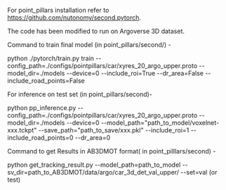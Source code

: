 For point_pillars installation refer to https://github.com/nutonomy/second.pytorch.

The code has been modified to run on Argoverse 3D dataset.

Command to train final model (in point_pillars/second/) - 

python ./pytorch/train.py train --config_path=./configs/pointpillars/car/xyres_20_argo_upper.proto --model_dir=./models --device=0 --include_roi=True --dr_area=False --include_road_points=False

For inference on test set (in point_pillars/second)- 

python pp_inference.py --config_path=./configs/pointpillars/car/xyres_20_argo_upper.proto --model_dir=./models   --device=0 --model_path="path_to_model/voxelnet-xxx.tckpt" --save_path="path_to_save/xxx.pkl" --include_roi=1 --include_road_points=0 --dr_area=0

Command to get Results in AB3DMOT format( in point_pilllars/second) -

python get_tracking_result.py --model_path=path_to_model --sv_dir=path_to_AB3DMOT/data/argo/car_3d_det_val_upper/ --set=val (or test)

